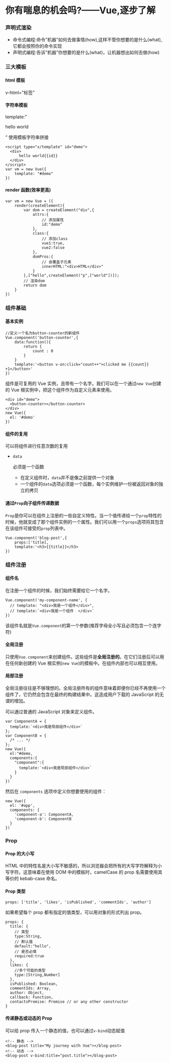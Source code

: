 # 你有喘息的机会吗?——Vue,逐步了解

### 声明式渲染

* 命令式编程:命令”机器”如何去做事情(how),这样不管你想要的是什么(what),它都会按照你的命令实现
* 声明式编程:告诉”机器”你想要的是什么(what)，让机器想出如何去做(how)

### 三大模板

#### html 模板

v-html=”标签”

#### 字符串模板

template:”

hello world

“ 使用模板字符串拼接

```
<script type="x/template" id="demo">
  <div>
      hello world{{id}}
  </div>
</script>
var vm = new Vue({
    template: "#demo"
})
```

#### render 函数(效率更高)

```
var vm = new Vue = ({
    render(createElement){
        var dom = createElement("div",{
            attrs:{
                // 添加属性
                id:"demo"
            },
            class:{
                // 添加class
                vue1:true,
                vue2:false
            },
            domPros:{
                // 会覆盖子元素
                innerHTML:"<div>HTML</div>"
            }
        },["hello",createElement("p",["world"])]);
        // 渲染dom
        return dom
    }
})
```

### 组件基础

#### 基本实例

```
//定义一个名为button-counter的新组件
Vue.component('button-counter',{
    data:function(){
        return {
            count : 0
        }
    }
    template:'<button v-on:click="count++">clicked me {{count}} +1</button>'
})
```

组件是可复用的 Vue 实例，且带有一个名字。我们可以在一个通过`new Vue`创建的 Vue 根实例中，把这个组件作为自定义元素来使用。

```
<div id="demo">
  <button-counter></button-counter>
</div>
new Vue({
  el: '#demo'
})
```

#### 组件的复用

可以将组件进行任意次数的复用

*   ```
    data
    ```

    必须是一个函数

    * 在定义组件时，`data`并不是像之前提供一个对象
    * 一个组件的`data`选项必须是一个函数，每个实例维护一份被返回对象的独立的拷贝

#### 通过`Prop`向子组件传递数据

`Prop`是你可以在组件上注册的一些自定义特性。当一个值传递给一个`prop`特性的时候，他就变成了那个组件实例的一个属性。我们可以用一个`props`选项将其包含在该组件可接受的`prop`列表中。

```
Vue.component('blog-post',{
    props:['title],
    template:'<h3>{{title}}</h3>
})
```

### 组件注册

#### 组件名

在注册一个组件的时候，我们始终需要给它一个名字。

```
Vue.component('my-component-name', {
  // template: "<div>我是一个组件</div>",
  // template:`<div>我是一个组件  </div>`
})
```

该组件名就是`Vue.component`的第一个参数(推荐字母全小写且必须包含一个连字符)

#### 全局注册

只使用`Vue.component`来创建组件。这些组件是**全局注册的**。在它们注册后可以用在任何新创建的 Vue 根实例(`new Vue`)的模板中。在组件内部也可以相互使用。

#### 局部注册

全局注册往往是不够理想的。全局注册所有的组件意味着即便你已经不再使用一个组件了，它仍然会包含在最终的构建结果中。这造成用户下载的 JavaScript 的无谓的增加。

可以通过普通的 JavaScript 对象来定义组件。

```
var ComponentA = {
  template:`<div>我是局部组件</div>`
};
var ComponentB = {
  /* ... */
};
new Vue({
  el:"#demo,
  components:{
    "component":{
      template:`<div>我是局部组件</div>`
    }
  }
})
```

然后在 `components` 选项中定义你想要使用的组件：

```
new Vue({
  el: '#app',
  components: {
    'component-a': ComponentA,
    'component-b': ComponentB
  }
})
```

### Prop

#### Prop 的大小写

HTML 中的特性名是大小写不敏感的，所以浏览器会把所有的大写字符解释为小写字符。这意味着在使用 DOM 中的模板时，camelCase 的 prop 名需要使用其等价的 kebab-case 命名。

#### Prop 类型

```
props: ['title', 'likes', 'isPublished', 'commentIds', 'author']
```

如果希望每个 prop 都有指定的值类型，可以用对象的形式列出 prop。

```
props: {
  title: {
    // 类型
    type:String,
    // 默认值
    default:"hello",
    // 是否必填
    required:true
  },
  likes: {
    //多个可能的类型
    type:[String,Number]
  },
  isPublished: Boolean,
  commentIds: Array,
  author: Object,
  callback: Function,
  contactsPromise: Promise // or any other constructor
}
```

#### 传递静态或动态的 Prop

可以给 prop 传入一个静态的值，也可以通过`v-bind`动态赋值

```
<!-- 静态 -->
<blog-post title="My journey with Vue"></blog-post>
<!-- 动态 -->
<blog-post v-bind:title="post.title"></blog-post>
```
